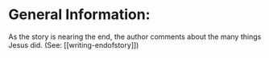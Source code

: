 # General Information:

As the story is nearing the end, the author comments about the many things Jesus did. (See: [[writing-endofstory]])